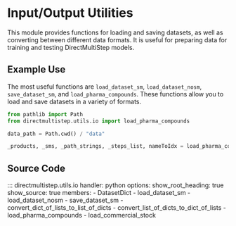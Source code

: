 # Input/Output Utilities

This module provides functions for loading and saving datasets, as well as converting between different data formats. It is useful for preparing data for training and testing DirectMultiStep models.

## Example Use

The most useful functions are `load_dataset_sm`, `load_dataset_nosm`, `save_dataset_sm`, and `load_pharma_compounds`. These functions allow you to load and save datasets in a variety of formats.

```python
from pathlib import Path
from directmultistep.utils.io import load_pharma_compounds

data_path = Path.cwd() / "data"

_products, _sms, _path_strings, _steps_list, nameToIdx = load_pharma_compounds(data_path / "pharma_compounds.json")
```

## Source Code

::: directmultistep.utils.io
    handler: python
    options:
      show_root_heading: true
      show_source: true
      members:
        - DatasetDict
        - load_dataset_sm
        - load_dataset_nosm
        - save_dataset_sm
        - convert_dict_of_lists_to_list_of_dicts
        - convert_list_of_dicts_to_dict_of_lists
        - load_pharma_compounds
        - load_commercial_stock